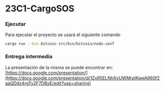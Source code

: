 # 23C1-CargoSOS

### Ejecutar

Para ejecutar el proyecto se usará el siguiente comando
``` bash
cargo run --bin bitcoin src/bin/bitcoin/nodo.conf
```

### Entrega intermedia

La presentación de la misma se puede encontrar en:
[https://docs.google.com/presentation/](https://docs.google.com/presentation/d/1ZxR5ELNhXvUWMrplKweA960f2aaQDdz4rgTy2F7DByE/edit?usp=sharing)
